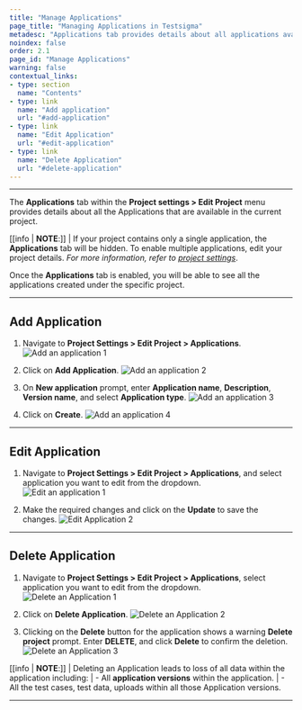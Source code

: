```yaml
---
title: "Manage Applications"
page_title: "Managing Applications in Testsigma"
metadesc: "Applications tab provides details about all applications available in the project | Learn how to manage applications within Testsigma projects"
noindex: false
order: 2.1
page_id: "Manage Applications"
warning: false
contextual_links:
- type: section
  name: "Contents"
- type: link
  name: "Add application"
  url: "#add-application"
- type: link
  name: "Edit Application"
  url: "#edit-application"
- type: link
  name: "Delete Application"
  url: "#delete-application"
---
```



---


The **Applications** tab within the **Project settings > Edit Project** menu provides details about all the Applications that are available in the current project.


[[info | **NOTE**:]]
| If your project contains only a single application, the **Applications** tab will be hidden. To enable multiple applications, edit your project details. *For more information, refer to [project settings](https://testsigma.com/docs/projects/overview/)*.


Once the **Applications** tab is enabled, you will be able to see all the applications created under the specific project.


---


## **Add Application**

1. Navigate to **Project Settings > Edit Project > Applications**.
![Add an application 1](https://s3.amazonaws.com/static-docs.testsigma.com/new_images/projects/applications/Add_an_application_Step_1.png)


2. Click on **Add Application**.
![Add an application 2](https://s3.amazonaws.com/static-docs.testsigma.com/new_images/projects/applications/Add_an_application_Step_2.png)


3. On **New application** prompt, enter **Application name**, **Description**, **Version name**, and select **Application type**. 
![Add an application 3](https://s3.amazonaws.com/static-docs.testsigma.com/new_images/projects/applications/Add_an_application_step_3.png)


4. Click on **Create**.
![Add an application 4](https://s3.amazonaws.com/static-docs.testsigma.com/new_images/projects/applications/Add_an_Application_step_4.3.png)

---


## **Edit Application**


1. Navigate to **Project Settings > Edit Project > Applications**, and select application you want to edit from the dropdown.  
![Edit an application 1](https://s3.amazonaws.com/static-docs.testsigma.com/new_images/projects/applications/Edit_application_Step_1.png)



2. Make the required changes and click on the **Update** to save the changes.
![Edit Application 2](https://s3.amazonaws.com/static-docs.testsigma.com/new_images/projects/applications/Edit_an_application_step_2.png)


---

##  **Delete Application**

1. Navigate to **Project Settings > Edit Project > Applications**, select application you want to edit from the dropdown.
![Delete an Application 1](https://s3.amazonaws.com/static-docs.testsigma.com/new_images/projects/applications/Delete_an_application_step_1.png)


2. Click on **Delete Application**. 
![Delete an Application 2](https://s3.amazonaws.com/static-docs.testsigma.com/new_images/projects/applications/Delete_an_application_step_2.png)


3. Clicking on the **Delete** button for the application shows a warning **Delete project** prompt. Enter **DELETE**, and click **Delete** to confirm the deletion.
![Delete an Application 3](https://s3.amazonaws.com/static-docs.testsigma.com/new_images/projects/applications/Delete_an_application_step_3.1.png)


[[info | **NOTE**:]]
| Deleting an Application leads to loss of all data within the application including:
| - All **application versions** within the application.
| - All the test cases, test data, uploads within all those Application versions.

---